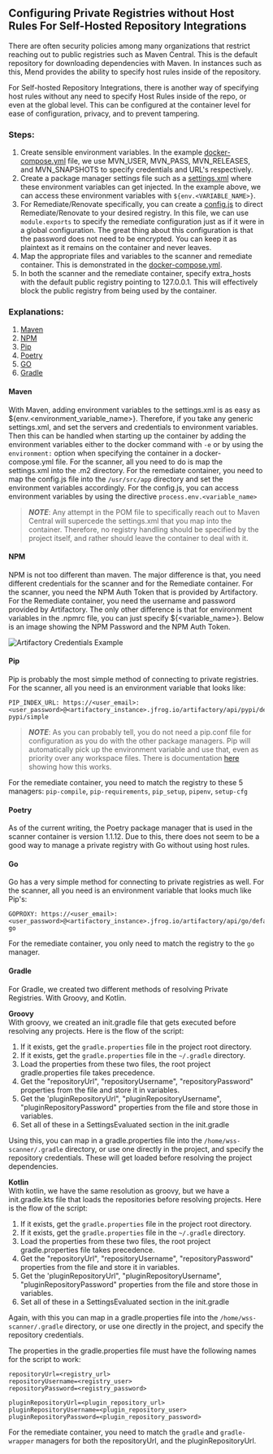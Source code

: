 ## Configuring Private Registries without Host Rules For Self-Hosted Repository Integrations

There are often security policies among many organizations that restrict reaching out to public registries such as Maven Central. This is the default repository for downloading dependencies with Maven. In instances such as this, Mend provides the ability to specify host rules inside of the repository.

For Self-hosted Repository Integrations, there is another way of specifying host rules without any need to specify Host Rules inside of the repo, or even at the global level. This can be configured at the container level for ease of configuration, privacy, and to prevent tampering.

### Steps:
1. Create sensible environment variables. In the example [docker-compose.yml](./docker-compose.yml) file, we use MVN_USER, MVN_PASS, MVN_RELEASES, and MVN_SNAPSHOTS to specify credentials and URL's respectively.
2. Create a package manager settings file such as a [settings.xml](./settings.xml) where these environment variables can get injected. In the example above, we can access these environment variables with `${env.<VARIABLE_NAME>}`.
3. For Remediate/Renovate specifically, you can create a [config.js](./config.js) to direct Remediate/Renovate to your desired registry. In this file, we can use `module.exports` to specify the remediate configuration just as if it were in a global configuration. The great thing about this configuration is that the password does not need to be encrypted. You can keep it as plaintext as it remains on the container and never leaves.
4. Map the appropriate files and variables to the scanner and remediate container. This is demonstrated in the [docker-compose.yml](./docker-compose.yml).
5. In both the scanner and the remediate container, specify extra_hosts with the default public registry pointing to 127.0.0.1. This will effectively block the public registry from being used by the container.


### Explanations:
1. [Maven](./README.md#Maven)
2. [NPM](./README.md#NPM)
3. [Pip](./README.md#Pip)
4. [Poetry](./README.md#Poetry)
5. [GO](./README.md#Go)
6. [Gradle](./README.md#Gradle)

#### Maven
With Maven, adding environment variables to the settings.xml is as easy as ${env.<environment_variable_name>}. Therefore, if you take any generic settings.xml, and set the servers and credentials to environment variables. Then this can be handled when starting up the container by adding the environment variables either to the docker command with `-e` or by using the `environment:` option when specifying the container in a docker-compose.yml file. For the scanner, all you need to do is map the settings.xml into the .m2 directory. For the remediate container, you need to map the config.js file into the `/usr/src/app` directory and set the environment variables accordingly. For the config.js, you can access environment variables by using the directive `process.env.<variable_name>`

> **_NOTE_**: Any attempt in the POM file to specifically reach out to Maven Central will supercede the settings.xml that you map into the container. Therefore, no registry handling should be specified by the project itself, and rather should leave the container to deal with it.

#### NPM
NPM is not too different than maven. The major difference is that, you need different credentials for the scanner and for the Remediate container. For the scanner, you need the NPM Auth Token that is provided by Artifactory. For the Remediate container, you need the username and password provided by Artifactory. The only other difference is that for environment variables in the .npmrc file, you can just specify ${<variable_name>}. Below is an image showing the NPM Password and the NPM Auth Token.

![Artifactory Credentials Example](./JFrog-Artifactory-Credentials.png)

#### Pip
Pip is probably the most simple method of connecting to private registries. For the scanner, all you need is an environment variable that looks like:
```
PIP_INDEX_URL: https://<user_email>:<user_password>@<artifactory_instance>.jfrog.io/artifactory/api/pypi/default-pypi/simple
```

> **_NOTE_**: As you can probably tell, you do not need a pip.conf file for configuration as you do with the other package managers. Pip will automatically pick up the environment variable and use that, even as priority over any workspace files. There is documentation [here](https://pip.pypa.io/en/stable/topics/configuration/#precedence-override-order) showing how this works.

For the remediate container, you need to match the registry to these 5 managers: ``pip-compile``, ``pip-requirements``, ``pip_setup``, ``pipenv``, ``setup-cfg``

#### Poetry
As of the current writing, the Poetry package manager that is used in the scanner container is version 1.1.12. Due to this, there does not seem to be a good way to manage a private registry with Go without using host rules.

#### Go
Go has a very simple method for connecting to private registries as well. For the scanner, all you need is an environment variable that looks much like Pip's:
```
GOPROXY: https://<user_email>:<user_password>@<artifactory_instance>.jfrog.io/artifactory/api/go/default-go
```
For the remediate container, you only need to match the registry to the ``go`` manager.

#### Gradle
For Gradle, we created two different methods of resolving Private Registries. With Groovy, and Kotlin.  

**Groovy**  
With groovy, we created an init.gradle file that gets executed before resolving any projects. Here is the flow of the script:
1. If it exists, get the `gradle.properties` file in the project root directory.
2. If it exists, get the `gradle.properties` file in the `~/.gradle` directory.
3. Load the properties from these two files, the root project gradle.properties file takes precedence.
4. Get the "repositoryUrl", "repositoryUsername", "repositoryPassword" properties from the file and store it in variables.
5. Get the 'pluginRepositoryUrl", "pluginRepositoryUsername", "pluginRepositoryPassword" properties from the file and store those in variables.
6. Set all of these in a SettingsEvaluated section in the init.gradle

Using this, you can map in a gradle.properties file into the `/home/wss-scanner/.gradle` directory, or use one directly in the project, and specify the repository credentials. These will get loaded before resolving the project dependencies.

**Kotlin**  
With kotlin, we have the same resolution as groovy, but we have a init.gradle.kts file that loads the repositories before resolving projects. Here is the flow of the script:
1. If it exists, get the `gradle.properties` file in the project root directory.
2. If it exists, get the `gradle.properties` file in the `~/.gradle` directory.
3. Load the properties from these two files, the root project gradle.properties file takes precedence.
4. Get the "repositoryUrl", "repositoryUsername", "repositoryPassword" properties from the file and store it in variables.
5. Get the 'pluginRepositoryUrl", "pluginRepositoryUsername", "pluginRepositoryPassword" properties from the file and store those in variables.
6. Set all of these in a SettingsEvaluated section in the init.gradle

Again, with this you can map in a gradle.properties file into the `/home/wss-scanner/.gradle` directory, or use one directly in the project, and specify the repository credentials.

The properties in the gradle.properties file must have the following names for the script to work:
```properties
repositoryUrl=<registry_url>
repositoryUsername=<registry_user>
repositoryPassword=<registry_password>

pluginRepositoryUrl=<plugin_repository_url>
pluginRepositoryUsername=<plugin_repository_user>
pluginRepositoryPassword=<plugin_repository_password>
```
For the remediate container, you need to match the ``gradle`` and ``gradle-wrapper`` managers for both the repositoryUrl, and the pluginRepositoryUrl.
